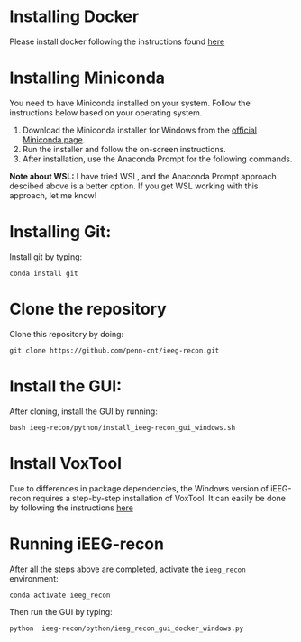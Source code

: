 # Installing Docker

Please install docker following the instructions found [here](https://github.com/penn-cnt/ieeg-recon/blob/main/python/docs/Docker_Installation.md)

# Installing Miniconda

You need to have Miniconda installed on your system. Follow the instructions below based on your operating system.

1. Download the Miniconda installer for Windows from the [official Miniconda page](https://docs.conda.io/en/latest/miniconda.html).
2. Run the installer and follow the on-screen instructions.
3. After installation, use the Anaconda Prompt for the following commands.

**Note about WSL:** I have tried WSL, and the Anaconda Prompt approach descibed above is a better option. If you get WSL working with this approach, let me know!

# Installing Git:

Install git by typing:

```
conda install git
```

# Clone the repository

Clone this repository by doing:

```
git clone https://github.com/penn-cnt/ieeg-recon.git
```

# Install the GUI:

After cloning, install the GUI by running:

```
bash ieeg-recon/python/install_ieeg-recon_gui_windows.sh
```

# Install VoxTool

Due to differences in package dependencies, the Windows version of iEEG-recon requires a step-by-step installation of VoxTool. It can easily be done by following the instructions [here](https://github.com/penn-cnt/ieeg-recon/blob/main/python/docs/Manual_Voxtool_Installation.md)

# Running iEEG-recon

After all the steps above are completed, activate the `ieeg_recon` environment:

```
conda activate ieeg_recon
```

Then run the GUI by typing:


```
python  ieeg-recon/python/ieeg_recon_gui_docker_windows.py
```
